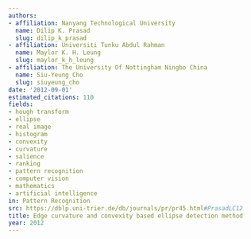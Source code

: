 ```yaml
---
authors:
- affiliation: Nanyang Technological University
  name: Dilip K. Prasad
  slug: dilip_k_prasad
- affiliation: Universiti Tunku Abdul Rahman
  name: Maylor K. H. Leung
  slug: maylor_k_h_leung
- affiliation: The University Of Nottingham Ningbo China
  name: Siu-Yeung Cho
  slug: siuyeung_cho
date: '2012-09-01'
estimated_citations: 110
fields:
- hough transform
- ellipse
- real image
- histogram
- convexity
- curvature
- salience
- ranking
- pattern recognition
- computer vision
- mathematics
- artificial intelligence
in: Pattern Recognition
src: https://dblp.uni-trier.de/db/journals/pr/pr45.html#PrasadLC12
title: Edge curvature and convexity based ellipse detection method
year: 2012
---
```

